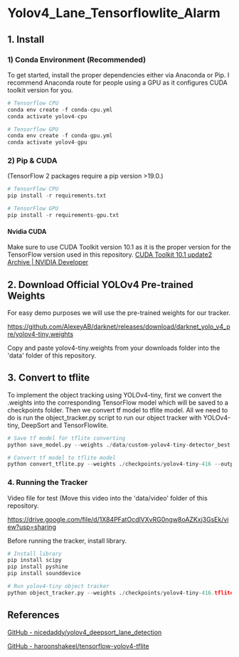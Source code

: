 # Yolov4_Lane_Tensorflowlite_Alarm



## 1. Install



### 1) Conda Environment (Recommended)

To get started, install the proper dependencies either via Anaconda or Pip. I recommend Anaconda route for people using a GPU as it configures CUDA toolkit version for you.

```python
# Tensorflow CPU
conda env create -f conda-cpu.yml
conda activate yolov4-cpu

# Tensorflow GPU
conda env create -f conda-gpu.yml
conda activate yolov4-gpu
```



### 2) Pip & CUDA

(TensorFlow 2 packages require a pip version >19.0.)

```python
# TensorFlow CPU
pip install -r requirements.txt

# TensorFlow GPU
pip install -r requirements-gpu.txt
```



#### Nvidia CUDA

Make sure to use CUDA Toolkit version 10.1 as it is the proper version for the TensorFlow version used in this repository. [CUDA Toolkit 10.1 update2 Archive | NVIDIA Developer](https://developer.nvidia.com/cuda-10.1-download-archive-update2)



## 2. Download Official YOLOv4 Pre-trained Weights

For easy demo purposes we will use the pre-trained weights for our tracker.

https://github.com/AlexeyAB/darknet/releases/download/darknet_yolo_v4_pre/yolov4-tiny.weights



Copy and paste yolov4-tiny.weights from your downloads folder into the 'data' folder of this repository.



## 3. Convert to tflite

To implement the object tracking using YOLOv4-tiny, first we convert the .weights into the corresponding TensorFlow model which will be saved to a checkpoints folder. Then we convert tf model to tflite model. All we need to do is run the object_tracker.py script to run our object tracker with YOLOv4-tiny, DeepSort and TensorFlowlite.

```python
# Save tf model for tflite converting
python save_model.py --weights ./data/custom-yolov4-tiny-detector_best.weights --output ./checkpoints/yolov4-tiny-416 --input_size 416 --model yolov4 --tiny --framework tflite

# Convert tf model to tflite model
python convert_tflite.py --weights ./checkpoints/yolov4-tiny-416 --output ./checkpoints/yolov4-tiny-416.tflite

```



### 4. Running the Tracker

Video file for test (Move this video into the 'data/video' folder of this repository.

https://drive.google.com/file/d/1X84PFatOcdlVXvRG0ngw8oAZKxj3GsEk/view?usp=sharing

Before running the tracker, install library.

```python
# Install library
pip install scipy
pip install pyshine
pip install sounddevice
```

```python
# Run yolov4-tiny object tracker
python object_tracker.py --weights ./checkpoints/yolov4-tiny-416.tflite --model yolov4 --video ./data/video/test_sample.mp4 --output ./outputs/.avi --tiny --info
```



## References



[GitHub - nicedaddy/yolov4_deepsort_lane_detection](https://github.com/nicedaddy/yolov4_deepsort_lane_detection)

[GitHub - haroonshakeel/tensorflow-yolov4-tflite](https://github.com/haroonshakeel/tensorflow-yolov4-tflite)




